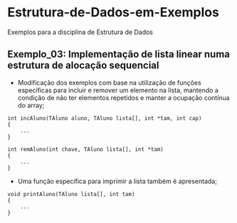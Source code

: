 # Estrutura-de-Dados-em-Exemplos
Exemplos para a disciplina de Estrutura de Dados

## Exemplo_03: Implementação de lista linear numa estrutura de alocação sequencial
* Modificação dos exemplos com base na utilização de funções específicas para incluir e remover um elemento na lista, mantendo a condição de não ter elementos repetidos e manter a ocupação contínua do array;
 
```
int incAluno(TAluno aluno, TAluno lista[], int *tam, int cap)
{
    ...
}
```

```
int remAluno(int chave, TAluno lista[], int *tam)
{
    ...
}
```

* Uma função específica para imprimir a lista também é apresentada;
```
void printAluno(TAluno lista[], int tam)
{
    ...
}
```